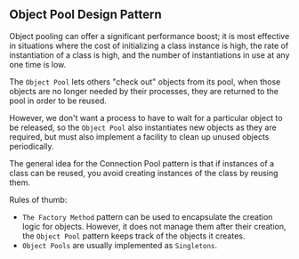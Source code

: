 ## Object Pool Design Pattern

Object pooling can offer a significant performance boost; it is most effective in situations where the cost of initializing a class instance is high, the rate of instantiation of a class is high, and the number of instantiations in use at any one time is low.

The `Object Pool` lets others "check out" objects from its pool, when those objects are no longer needed by their processes, they are returned to the pool in order to be reused.

However, we don't want a process to have to wait for a particular object to be released, so the `Object Pool` also instantiates new objects as they are required, but must also implement a facility to clean up unused objects periodically.

The general idea for the Connection Pool pattern is that if instances of a class can be reused, you avoid creating instances of the class by reusing them.

Rules of thumb:
* `The Factory Method` pattern can be used to encapsulate the creation logic for objects. However, it does not manage them after their creation, the `Object Pool` pattern keeps track of the objects it creates.
* `Object Pools` are usually implemented as `Singletons`.